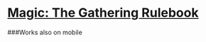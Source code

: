 # [Magic: The Gathering Rulebook](https://nameless-plains-74162.herokuapp.com/)
###Works also on mobile




